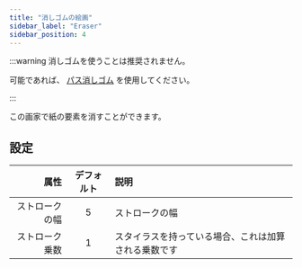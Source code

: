 ```yaml
---
title: "消しゴムの絵画"
sidebar_label: "Eraser"
sidebar_position: 4
---
```



:::warning 消しゴムを使うことは推奨されません。

可能であれば、 [パス消しゴム](path_eraser) を使用してください。

:::

この画家で紙の要素を消すことができます。

## 設定

|      属性 | デフォルト | 説明                         |
| -------:|:-----:|:-------------------------- |
| ストロークの幅 |   5   | ストロークの幅                    |
| ストローク乗数 |   1   | スタイラスを持っている場合、これは加算される乗数です |
